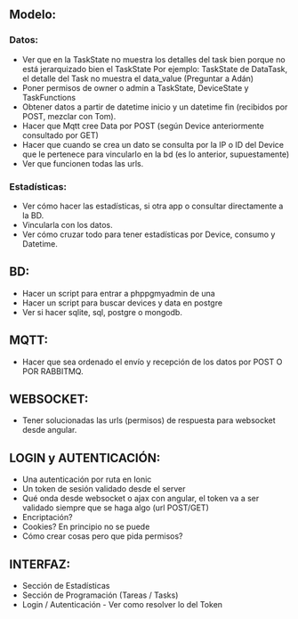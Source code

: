 ## Modelo:
  ### Datos:
  - Ver que en la TaskState no muestra los detalles del task bien porque no está jerarquizado bien el TaskState
    Por ejemplo: TaskState de DataTask, el detalle del Task no muestra el data_value (Preguntar a Adán)
  - Poner permisos de owner o admin a TaskState, DeviceState y TaskFunctions
  - Obtener datos a partir de datetime inicio y un datetime fin (recibidos por POST, mezclar con Tom).
  - Hacer que Mqtt cree Data por POST (según Device anteriormente consultado por GET)
  - Hacer que cuando se crea un dato se consulta por la IP o ID del Device que le pertenece para
    vincularlo en la bd (es lo anterior, supuestamente)
  - Ver que funcionen todas las urls.
 
  ### Estadísticas:
  - Ver cómo hacer las estadísticas, si otra app o consultar directamente a la BD.
  - Vincularla con los datos.
  - Ver cómo cruzar todo para tener estadísticas por Device, consumo y Datetime.

## BD:
 - Hacer un script para entrar a phppgmyadmin de una
 - Hacer un script para buscar devices y data en postgre 
 - Ver si hacer sqlite, sql, postgre o mongodb.
 

## MQTT:
  - Hacer que sea ordenado el envío y recepción de los datos por POST O POR RABBITMQ.

## WEBSOCKET:
  - Tener solucionadas las urls (permisos) de respuesta para websocket desde angular.

## LOGIN y AUTENTICACIÓN:
  - Una autenticación por ruta en Ionic
  - Un token de sesión validado desde el server
  - Qué onda desde websocket o ajax con angular, el token va a ser validado siempre que se haga algo (url POST/GET)
  - Encriptación?
  - Cookies? En principio no se puede
  - Cómo crear cosas pero que pida permisos?


## INTERFAZ:
  - Sección de Estadísticas
  - Sección de Programación (Tareas / Tasks)
  - Login / Autenticación - Ver como resolver lo del Token
